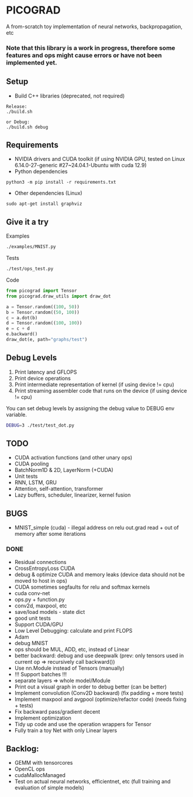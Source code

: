 # PICOGRAD

A from-scratch toy implementation of neural networks, backpropagation, etc

### Note that this library is a work in progress, therefore some features and ops might cause errors or have not been implemented yet.

## Setup

- Build C++ libraries (deprecated, not required)

```
Release:
./build.sh

or Debug:
./build.sh debug
```

## Requirements

- NVIDIA drivers and CUDA toolkit (if using NVIDIA GPU, tested on Linux 6.14.0-27-generic #27~24.04.1-Ubuntu with cuda 12.9)
- Python dependencies

```
python3 -m pip install -r requirements.txt
```

- Other dependencies (Linux)

```
sudo apt-get install graphviz
```

## Give it a try

Examples

```bash
./examples/MNIST.py
```

Tests

```bash
./test/ops_test.py
```

Code

```python
from picograd import Tensor
from picograd.draw_utils import draw_dot

a = Tensor.random((100, 50))
b = Tensor.random((50, 100))
c = a.dot(b)
d = Tensor.random((100, 100))
e = c + d
e.backward()
draw_dot(e, path="graphs/test")
```

## Debug Levels

1. Print latency and GFLOPS
2. Print device operations
3. Print intermediate representation of kernel (if using device != cpu)
4. Print streaming assembler code that runs on the device (if using device != cpu)

You can set debug levels by assigning the debug value to DEBUG env variable.

```bash
DEBUG=3 ./test/test_dot.py
```

## TODO

- CUDA activation functions (and other unary ops)
- CUDA pooling
- BatchNorm1D & 2D, LayerNorm (+CUDA)
- Unit tests
- RNN, LSTM, GRU
- Attention, self-attention, transformer
- Lazy buffers, scheduler, linearizer, kernel fusion

## BUGS

- MNIST_simple (cuda) - illegal address on relu out.grad read + out of memory after some iterations

### DONE

- Residual connections
- CrossEntropyLoss CUDA
- debug & optimize CUDA and memory leaks (device data should not be moved to host in ops)
- CUDA sometimes segfaults for relu and softmax kernels
- cuda conv-net
- ops.py + function.py
- conv2d, maxpool, etc
- save/load models - state dict
- good unit tests
- Support CUDA/GPU
- Low Level Debugging: calculate and print FLOPS
- Adam
- debug MNIST
- ops should be MUL, ADD, etc, instead of Linear
- better backward: debug and use deepwalk (prev: only tensors used in current op => recursively call backward())
- Use nn.Module instead of Tensors (manually)
- !!! Support batches !!!
- separate layers => whole model/Module
- Print out a visual graph in order to debug better (can be better)
- Implement convolution (Conv2D backward) (fix padding + more tests)
- Implement maxpool and avgpool (optimize/refactor code) (needs fixing + tests)
- Fix backward pass/gradient decent
- Implement optimization
- Tidy up code and use the operation wrappers for Tensor
- Fully train a toy Net with only Linear layers

## Backlog:

- GEMM with tensorcores
- OpenCL ops
- cudaMallocManaged
- Test on actual neural networks, efficientnet, etc (full training and evaluation of simple models)
